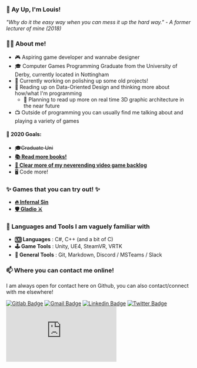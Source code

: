 ### 👋 Ay Up, I'm Louis! 

*"Why do it the easy way when you can mess it up the hard way." - A former lecturer of mine (2018)* 

### 👨‍💻 About me!

- 🎮 Aspiring game developer and wannabe designer
- 🎓 Computer Games Programming Graduate from the University of Derby, currently located in Nottingham
- 🔨 Currently working on polishing up some old projects!
- 📖 Reading up on Data-Oriented Design and thinking more about how/what I'm programming
  - 📕 Planning to read up more on real time 3D graphic architecture in the near future 
- 📺 Outside of programming you can usually find me talking about and playing a variety of games

#### 🥅 **2020 Goals:**  
  - ~~🎓Graduate Uni~~
  - [**📚 Read more books!**](https://www.goodreads.com/user_challenges/20494783)
  - [**👾 Clear more of my neverending video game backlog**](https://backloggery.com/bazzadwarf)
  - 🖥️ Code more!

### ✨ Games that you can try out! ✨

- [**🔥 Infernal Sin**](https://louishobbs.com/infernal-sin/)
- [**🛡️ Gladio ⚔️**](https://louishobbs.com/gladio/)

### 📁 Languages and Tools I am vaguely familiar with

- **🔟 Languages** : C#, C++ (and a bit of C)
- **🕹️ Game Tools** : Unity, UE4, SteamVR, VRTK
- **🧰 General Tools** : Git, Markdown, Discord / MSTeams / Slack

### 📫 Where you can contact me online!

I am always open for contact here on Github, you can also contact/connect with me elsewhere! 

[![Gitlab Badge](https://img.shields.io/badge/-Gitlab-2e2e2e?style=flat-square&labelColor=2e2e2e&logo=gitlab&logoColor=black&link=https://gitlab.com/Bazzadwarf)](https://gitlab.com/Bazzadwarf)
[![Gmail Badge](https://img.shields.io/badge/-Email-c14438?style=flat-square&logo=Gmail&logoColor=white&link=mailto:buisness@louishobbs.com)](mailto:buisness@louishobbs.com)
[![Linkedin Badge](https://img.shields.io/badge/-LinkedIn-blue?style=flat-square&logo=Linkedin&logoColor=white&link=https://www.linkedin.com/in/louis-hobbs/)](https://www.linkedin.com/in/louis-hobbs/)
[![Twitter Badge](https://img.shields.io/badge/-Twitter-1da1f2?style=flat-square&labelColor=1da1f2&logo=twitter&logoColor=white&link=https://www.twitter.com/bazzadwarf/)](https://www.twitter.com/bazzadwarf/)
[![Website Badge](https://img.shields.io/badge/-🌐_Website-brightgreen?style=flat-square&link=https://www.louishobbs.com)](https://www.louishobbs.com)

<!-- I might have gone over the top with my usage of emojis... maybe... --!>
